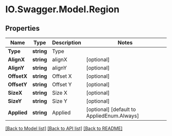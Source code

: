 # IO.Swagger.Model.Region
## Properties

Name | Type | Description | Notes
------------ | ------------- | ------------- | -------------
**Type** | **string** | Type | 
**AlignX** | **string** | alignX | [optional] 
**AlignY** | **string** | alignY | [optional] 
**OffsetX** | **string** | Offset X | [optional] 
**OffsetY** | **string** | Offset Y | [optional] 
**SizeX** | **string** | Size X | [optional] 
**SizeY** | **string** | Size Y | [optional] 
**Applied** | **string** | Applied | [optional] [default to AppliedEnum.Always]

[[Back to Model list]](../README.md#documentation-for-models) [[Back to API list]](../README.md#documentation-for-api-endpoints) [[Back to README]](../README.md)


